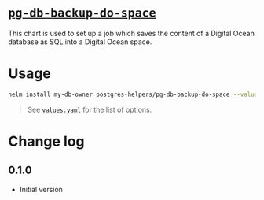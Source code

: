 [`pg-db-backup-do-space`](values.yaml)
======================================

This chart is used to set up a job which saves the content of a Digital Ocean database
as SQL into a Digital Ocean space.

# Usage

```bash
helm install my-db-owner postgres-helpers/pg-db-backup-do-space --values values.yaml
```

> See [`values.yaml`](values.yaml) for the list of options.

# Change log

## 0.1.0

* Initial version
